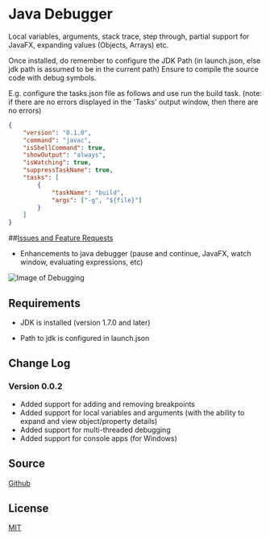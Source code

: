 # Java Debugger
Local variables, arguments, stack trace, step through, partial support for JavaFX, expanding values (Objects, Arrays) etc.

Once installed, do remember to configure the JDK Path (in launch.json, else jdk path is assumed to be in the current path)
Ensure to compile the source code with debug symbols.

E.g. configure the tasks.json file as follows and use run the build task.
(note: if there are no errors displayed in the 'Tasks' output window, then there are no errors)
```json
{
    "version": "0.1.0",
    "command": "javac",
    "isShellCommand": true,
    "showOutput": "always",
    "isWatching": true,
    "suppressTaskName": true,
    "tasks": [
        {
            "taskName": "build",
            "args": ["-g", "${file}"]
        }
    ]
}
```

##[Issues and Feature Requests](https://github.com/DonJayamanne/javaVSCode/issues)
* Enhancements to java debugger (pause and continue, JavaFX, watch window, evaluating expressions, etc)

![Image of Debugging](https://raw.githubusercontent.com/DonJayamanne/javaVSCode/master/images/debug.gif)

## Requirements
* JDK is installed (version 1.7.0 and later)
 + Path to jdk is configured in launch.json

## Change Log

### Version 0.0.2
* Added support for adding and removing breakpoints
* Added support for local variables and arguments (with the ability to expand and view object/property details)
* Added support for multi-threaded debugging
* Added support for console apps (for Windows)

## Source

[Github](https://github.com/DonJayamanne/javaVSCode)
                
## License

[MIT](https://raw.githubusercontent.com/DonJayamanne/javaVSCode/master/LICENSE)

